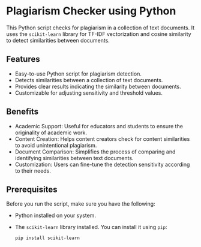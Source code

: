 # Plagiarism Checker using Python

This Python script checks for plagiarism in a collection of text documents. It uses the `scikit-learn` library for TF-IDF vectorization and cosine similarity to detect similarities between documents.

## Features

- Easy-to-use Python script for plagiarism detection.
- Detects similarities between a collection of text documents.
- Provides clear results indicating the similarity between documents.
- Customizable for adjusting sensitivity and threshold values.

## Benefits

- Academic Support: Useful for educators and students to ensure the originality of academic work.
- Content Creation: Helps content creators check for content similarities to avoid unintentional plagiarism.
- Document Comparison: Simplifies the process of comparing and identifying similarities between text documents.
- Customization: Users can fine-tune the detection sensitivity according to their needs.

## Prerequisites

Before you run the script, make sure you have the following:

- Python installed on your system.
- The `scikit-learn` library installed. You can install it using `pip`:

   ```bash
   pip install scikit-learn
